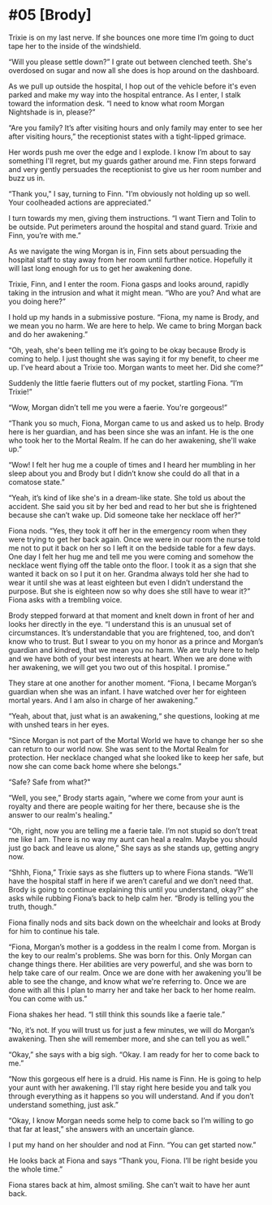 # #05 [Brody]

Trixie is on my last nerve. If she bounces one more time I’m going to duct tape her to the inside of the windshield. 

“Will you please settle down?” I grate out between clenched teeth. She's overdosed on sugar and now all she does is hop around on the dashboard.

As we pull up outside the hospital, I hop out of the vehicle before it's even parked and make my way into the hospital entrance. As I enter, I stalk toward the information desk. “I need to know what room Morgan Nightshade is in, please?”

“Are you family? It’s after visiting hours and only family may enter to see her after visiting hours,” the receptionist states with a tight-lipped grimace.

Her words push me over the edge and I explode. I know I’m about to say something I'll regret, but my guards gather around me. Finn steps forward and very gently persuades the receptionist to give us her room number and buzz us in.

“Thank you," I say, turning to Finn. "I’m obviously not holding up so well. Your coolheaded actions are appreciated.”

I turn towards my men, giving them instructions. “I want Tiern and Tolin to be outside. Put perimeters around the hospital and stand guard. Trixie and Finn, you’re with me.”

As we navigate the wing Morgan is in, Finn sets about persuading the hospital staff to stay away from her room until further notice. Hopefully it will last long enough for us to get her awakening done.

Trixie, Finn, and I enter the room. Fiona gasps and looks around, rapidly taking in the intrusion and what it might mean. “Who are you? And what are you doing here?”

I hold up my hands in a submissive posture. “Fiona, my name is Brody, and we mean you no harm. We are here to help. We came to bring Morgan back and do her awakening.”

“Oh, yeah, she's been telling me it’s going to be okay because Brody is coming to help. I just thought she was saying it for my benefit, to cheer me up. I’ve heard about a Trixie too. Morgan wants to meet her. Did she come?”

Suddenly the little faerie flutters out of my pocket, startling Fiona. “I’m Trixie!”

“Wow, Morgan didn’t tell me you were a faerie. You're gorgeous!”

“Thank you so much, Fiona, Morgan came to us and asked us to help. Brody here is her guardian, and has been since she was an infant. He is the one who took her to the Mortal Realm. If he can do her awakening, she'll wake up.”

“Wow! I felt her hug me a couple of times and I heard her mumbling in her sleep about you and Brody but I didn’t know she could do all that in a comatose state.”

“Yeah, it’s kind of like she's in a dream-like state. She told us about the accident. She said you sit by her bed and read to her but she is frightened because she can’t wake up. Did someone take her necklace off her?”

Fiona nods. “Yes, they took it off her in the emergency room when they were trying to get her back again. Once we were in our room the nurse told me not to put it back on her so I left it on the bedside table for a few days. One day I felt her hug me and tell me you were coming and somehow the necklace went flying off the table onto the floor. I took it as a sign that she wanted it back on so I put it on her. Grandma always told her she had to wear it until she was at least eighteen but even I didn’t understand the purpose. But she is eighteen now so why does she still have to wear it?” Fiona asks with a trembling voice.

Brody stepped forward at that moment and knelt down in front of her and looks her directly in the eye. “I understand this is an unusual set of circumstances. It’s understandable that you are frightened, too, and don’t know who to trust. But I swear to you on my honor as a prince and Morgan’s guardian and kindred, that we mean you no harm. We are truly here to help and we have both of your best interests at heart. When we are done with her awakening, we will get you two out of this hospital. I promise.”

They stare at one another for another moment. “Fiona, I became Morgan’s guardian when she was an infant. I have watched over her for eighteen mortal years.  And I am also in charge of her awakening.”

“Yeah, about that, just what is an awakening,“ she questions, looking at me with unshed tears in her eyes.

“Since Morgan is not part of the Mortal World we have to change her so she can return to our world now. She was sent to the Mortal Realm for protection. Her necklace changed what she looked like to keep her safe, but now she can come back home where she belongs.”

“Safe? Safe from what?"

“Well, you see,” Brody starts again, “where we come from your aunt is royalty and there are people waiting for her there, because she is the answer to our realm's healing.”

“Oh, right, now you are telling me a faerie tale. I’m not stupid so don’t treat me like I am. There is no way my aunt can heal a realm. Maybe you should just go back and leave us alone,” She says as she stands up, getting angry now.

“Shhh, Fiona,” Trixie says as she flutters up to where Fiona stands. “We’ll have the hospital staff in here if we aren’t careful and we don’t need that. Brody is going to continue explaining this until you understand, okay?” she asks while rubbing Fiona’s back to help calm her. “Brody is telling you the truth, though.”

Fiona finally nods and sits back down on the wheelchair and looks at Brody for him to continue his tale.

“Fiona, Morgan’s mother is a goddess in the realm I come from. Morgan is the key to our realm's problems. She was born for this. Only Morgan can change things there. Her abilities are very powerful, and she was born to help take care of our realm. Once we are done with her awakening you’ll be able to see the change, and know what we're referring to. Once we are done with all this I plan to marry her and take her back to her home realm. You can come with us.”

Fiona shakes her head. “I still think this sounds like a faerie tale.”

“No, it’s not. If you will trust us for just a few minutes, we will do Morgan’s awakening. Then she will remember more, and she can tell you as well.”

“Okay,” she says with a big sigh. “Okay. I am ready for her to come back to me.”

“Now this gorgeous elf here is a druid. His name is Finn. He is going to help your aunt with her awakening. I'll stay right here beside you and talk you through everything as it happens so you will understand. And if you don’t understand something, just ask.”

“Okay, I know Morgan needs some help to come back so I’m willing to go that far at least,” she answers with an uncertain glance.

I put my hand on her shoulder and nod at Finn. “You can get started now.” 

He looks back at Fiona and says “Thank you, Fiona. I’ll be right beside you the whole time.”

Fiona stares back at him, almost smiling. She can’t wait to have her aunt back.
 
 
